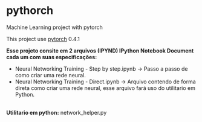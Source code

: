 # pythorch
Machine Learning project with pytorch

<p> This project use <a href="https://pytorch.org">pytorch</a> 0.4.1 </p>

<b>Esse projeto consite em 2 arquivos (IPYND) IPython Notebook Document cada um com suas especificações:</b>
<ul>
    <li> Neural Networking Training - Step by step.ipynb -> Passo a passo de como criar uma rede neural. </li>
    <li> Neural Networking Training - Direct.ipynb -> Arquivo contendo de forma direta como criar uma rede neural, esse arquivo fará uso do utilitario em Python.  </li>
</ul>
<br>
<b>Utilitario em python:</b> network_helper.py